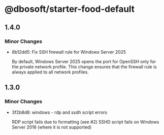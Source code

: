 # @dbosoft/starter-food-default

## 1.4.0

### Minor Changes

- 8b12dd5: Fix SSH firewall rule for Windows Server 2025

  By default, Windows Server 2025 opens the port for OpenSSH only for the private network profile.
  This change ensures that the firewall rule is always applied to all network profiles.

## 1.3.0

### Minor Changes

- 3f2b8d8: windows - rdp and ssdh script errors

  RDP script fails due to formatting (see #2)
  SSHD script fails on Windows Server 2016 (where it is not supported)
